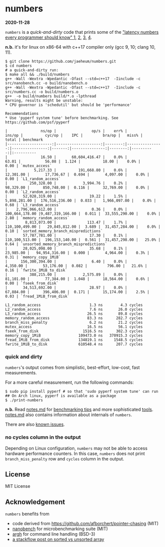 # numbers

**2020-11-28**

`numbers` is a *quick-and-dirty* code that prints some of the
["latency numbers every programmer should know" 1](https://gist.github.com/hellerbarde/2843375),
[2](http://norvig.com/21-days.html#answers), [3](https://gist.github.com/jboner/2841832), [4](https://colin-scott.github.io/personal_website/research/interactive_latency.html).

**n.b.** it's for linux on x86-64 with c++17 compiler only (gcc 9, 10; clang 10, 11).

```
$ git clone https://github.com/jaeheum/numbers.git
$ cd numbers
# a quick-and-dirty run:
$ make all && ./build/numbers
g++ -Wall -Wextra -Wpedantic -Ofast --std=c++17  -Iinclude -c src/nanobench.cc -o build/nanobench.o
g++ -Wall -Wextra -Wpedantic -Ofast --std=c++17  -Iinclude -c src/numbers.cc -o build/numbers.o
g++  -o build/numbers build/*.o -lpthread
Warning, results might be unstable:
* CPU governor is 'schedutil' but should be 'performance'

Recommendations
* Use 'pyperf system tune' before benchmarking. See https://github.com/psf/pyperf

|               ns/op |                op/s |    err% |          ins/op |          cyc/op |    IPC |         bra/op |   miss% |     total | benchmark
|--------------------:|--------------------:|--------:|----------------:|----------------:|-------:|---------------:|--------:|----------:|:----------
|               16.50 |       60,604,416.47 |    0.0% |           63.01 |           56.08 |  1.124 |          18.00 |    0.0% |      0.00 | `mutex_access`
|            5,217.33 |          191,668.80 |    0.6% |       12,301.00 |       17,736.67 |  0.694 |       4,097.00 |    0.0% |      0.00 | `L1_random_access`
|          250,328.00 |            3,994.76 |    0.2% |       98,329.00 |      850,748.00 |  0.116 |      32,769.00 |    0.0% |      0.00 | `L2_random_access`
|       52,028,319.00 |               19.22 |    1.5% |    5,898,281.00 |  176,516,236.00 |  0.033 |   1,966,097.00 |    0.0% |      0.60 | `L3_random_access`
|    2,796,066,612.00 |                0.36 |    0.0% |  100,664,178.00 |9,487,319,166.00 |  0.011 |  33,555,290.00 |    0.0% |      2.80 | `memory_random_access`
|        8,813,073.00 |              113.47 |    1.7% |  110,100,499.00 |   29,845,812.00 |  3.689 |  31,457,284.00 |    0.0% |      0.10 | `sorted_memory_branch_mispredictions`
|       57,787,781.00 |               17.30 |    0.1% |  110,100,513.00 |  196,153,140.00 |  0.561 |  31,457,298.00 |   25.0% |      0.64 | `unsorted_memory_branch_mispredictions`
|       28,025,098.00 |               35.68 |    0.1% |       23,985.00 |   94,954,316.00 |  0.000 |       4,964.00 |    0.3% |      0.31 | `memory_copy_1MiB`
|      156,300,394.00 |                6.40 |    0.0% |        4,350.00 |       53,176.00 |  0.082 |         796.00 |   21.6% |      0.16 | `fwrite_1MiB_to_disk`
|          388,215.00 |            2,575.89 |    0.0% |       81,101.00 |       77,384.00 |  1.048 |      18,564.00 |    0.6% |      0.00 | `fseek_from_disk`
|       34,513,692.00 |               28.97 |    0.0% |       67,884.00 |      396,406.00 |  0.171 |      15,174.00 |    2.5% |      0.03 | `fread_1MiB_from_disk`

L1_random_access                      1.3 ns        4.3 cycles
L2_random_access                      7.6 ns       26.0 cycles
L3_random_access                     26.5 ns       89.8 cycles
memory_random_access                 83.3 ns      282.7 cycles
branch_miss_penalty                   6.2 ns       21.2 cycles
mutex_access                         16.5 ns       56.1 cycles
fseek_from_disk                    1516.5 ns      302.3 cycles
memory_copy_1MiB                 109473.0 ns   370915.3 cycles
fread_1MiB_from_disk             134819.1 ns     1548.5 cycles
fwrite_1MiB_to_disk              610548.4 ns      207.7 cycles
```

### quick and dirty

`numbers`'s output comes from simplistic, best-effort, low-cost, fast
measurements.

For a more careful measurement, run the following commands:

```
$ sudo pip install pyperf # so that 'sudo pyperf system tune' can run
## On Arch linux, pyperf is available as a package
$ ./print-numbers
```

**n.b.** Read [notes.md](notes.md) for
[benchmarking tips](notes.md#benchmarking-tips) and more sophisticated
[tools](notes.md#latency-measurements-discussions-and-tools).
[notes.md](notes.md) also contains information about internals of `numbers`.

There are also [known issues](https://github.com/jaeheum/numbers/issues).

### no cycles column in the output

Depending on Linux configuration, `numbers` may not be able to access
hardware performance counters. In this case, `numbers` does not print
`branch_miss_penalty` row and `cycles` column in the output.

## License

MIT License

## Acknowledgement

`numbers` benefits from

- code derived from https://github.com/afborchert/pointer-chasing (MIT)
- [nanobench](https://nanobench.ankerl.com/reference.html) for microbenchmarking suite (MIT)
- [argh](https://github.com/adishavit/argh) for command line handling (BSD-3)
- [a stackflow post on sorted vs unsorted array](https://stackoverflow.com/questions/11227809/why-is-it-faster-to-process-a-sorted-array-than-an-unsorted-array)
